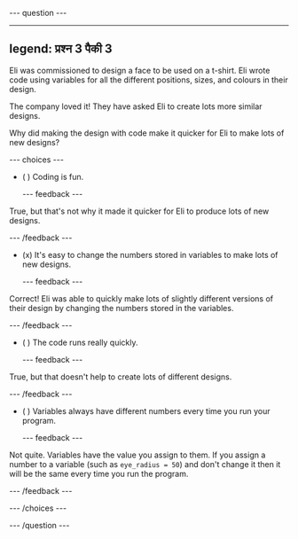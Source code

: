 
--- question ---

---
legend: प्रश्न 3 पैकी 3
---

Eli was commissioned to design a face to be used on a t-shirt. Eli wrote code using variables for all the different positions, sizes, and colours in their design.

The company loved it! They have asked Eli to create lots more similar designs.

Why did making the design with code make it quicker for Eli to make lots of new designs?

--- choices ---

- ( ) Coding is fun.

  --- feedback ---

True, but that's not why it made it quicker for Eli to produce lots of new designs.

  --- /feedback ---

- (x) It's easy to change the numbers stored in variables to make lots of new designs.

  --- feedback ---

Correct! Eli was able to quickly make lots of slightly different versions of their design by changing the numbers stored in the variables.

  --- /feedback ---

- ( ) The code runs really quickly.

  --- feedback ---

True, but that doesn't help to create lots of different designs.

  --- /feedback ---

- ( ) Variables always have different numbers every time you run your program.

  --- feedback ---

Not quite. Variables have the value you assign to them. If you assign a number to a variable (such as `eye_radius = 50`) and don't change it then it will be the same every time you run the program.

  --- /feedback ---

--- /choices ---

--- /question ---
